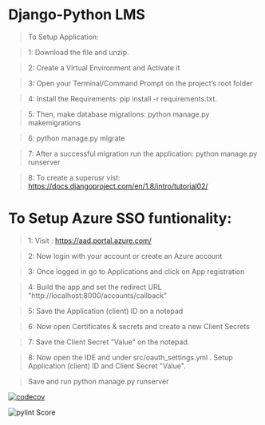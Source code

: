 # Django-Python LMS


>To Setup Application:

>1: Download the file and unzip.

>2: Create a Virtual Environment and Activate it

>3: Open your Terminal/Command Prompt on the project’s root folder

>4: Install the Requirements: pip install -r requirements.txt.

>5: Then, make database migrations: python manage.py makemigrations

>6: python manage.py migrate

>7: After a successful migration run the application: python manage.py runserver

>8: To create a superusr vist: https://docs.djangoproject.com/en/1.8/intro/tutorial02/


# To Setup Azure SSO funtionality:
>1: Visit : https://aad.portal.azure.com/

>2: Now login with your account or create an Azure account

>3: Once logged in go to Applications and click on App registration

>4: Build the app and set the redirect URL "http://localhost:8000/accounts/callback"

>5: Save the Application (client) ID on a notepad

>6: Now open Certificates & secrets and create a new Client Secrets

>7: Save the Client Secret "Value" on the notepad.

>8: Now open the IDE and under src/oauth_settings.yml . Setup Application (client) ID and Client Secret "Value".


>Save and run
python manage.py runserver







[![codecov](https://codecov.io/gh/UtkarshV09/DeepStrat-LMS/branch/main/graph/badge.svg?token=WMJ5R8AHJT)](https://codecov.io/gh/UtkarshV09/DeepStrat-LMS)


![pylint Score](https://mperlet.github.io/pybadge/badges/8.49.svg)
